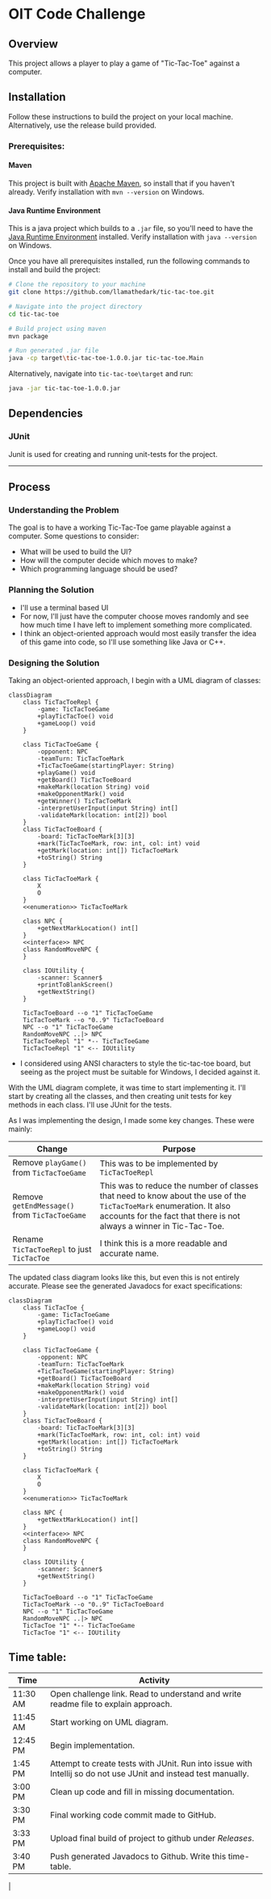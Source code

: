 # OIT Code Challenge

## Overview

This project allows a player to play a game of "Tic-Tac-Toe" against a computer.

## Installation

Follow these instructions to build the project on your local machine. Alternatively, use the release build provided.

### Prerequisites:

#### Maven

This project is built with [Apache Maven](https://maven.apache.org/guides/getting-started/maven-in-five-minutes.html),
so install that if you haven't already. Verify installation with `mvn --version` on Windows.

#### Java Runtime Environment

This is a java project which builds to a `.jar` file, so you'll need to have
the [Java Runtime Environment](https://www.oracle.com/java/technologies/downloads/) installed. Verify installation
with `java --version` on Windows.

Once you have all prerequisites installed, run the following commands to install and build the project:

```bash
# Clone the repository to your machine
git clone https://github.com/llamathedark/tic-tac-toe.git

# Navigate into the project directory
cd tic-tac-toe

# Build project using maven
mvn package

# Run generated .jar file
java -cp target\tic-tac-toe-1.0.0.jar tic-tac-toe.Main
```

Alternatively, navigate into `tic-tac-toe\target` and run:

```bash
java -jar tic-tac-toe-1.0.0.jar
```

## Dependencies

### JUnit

Junit is used for creating and running unit-tests for the project.


---

## Process

### Understanding the Problem

The goal is to have a working Tic-Tac-Toe game playable against a computer. Some questions to consider:

* What will be used to build the UI?
* How will the computer decide which moves to make?
* Which programming language should be used?

### Planning the Solution

* I'll use a terminal based UI
* For now, I'll just have the computer choose moves randomly and see how much time I have left to implement something
  more complicated.
* I think an object-oriented approach would most easily transfer the idea of this game into code, so I'll use something
  like Java or C++.

### Designing the Solution

Taking an object-oriented approach, I begin with a UML diagram of classes:

```mermaid
classDiagram
    class TicTacToeRepl {
        -game: TicTacToeGame
        +playTicTacToe() void
        +gameLoop() void
    }

    class TicTacToeGame {
        -opponent: NPC
        -teamTurn: TicTacToeMark
        +TicTacToeGame(startingPlayer: String)
        +playGame() void
        +getBoard() TicTacToeBoard
        +makeMark(location String) void
        +makeOpponentMark() void
        +getWinner() TicTacToeMark
        -interpretUserInput(input String) int[]
        -validateMark(location: int[2]) bool
    }
    class TicTacToeBoard {
        -board: TicTacToeMark[3][3]
        +mark(TicTacToeMark, row: int, col: int) void
        +getMark(location: int[]) TicTacToeMark
        +toString() String
    }

    class TicTacToeMark {
        X
        O
    }
    <<enumeration>> TicTacToeMark

    class NPC {
        +getNextMarkLocation() int[]
    }
    <<interface>> NPC
    class RandomMoveNPC {
    }

    class IOUtility {
        -scanner: Scanner$
        +printToBlankScreen()
        +getNextString()
    }

    TicTacToeBoard --o "1" TicTacToeGame
    TicTacToeMark --o "0..9" TicTacToeBoard
    NPC --o "1" TicTacToeGame
    RandomMoveNPC ..|> NPC
    TicTacToeRepl "1" *-- TicTacToeGame
    TicTacToeRepl "1" <-- IOUtility
```

* I considered using ANSI characters to style the tic-tac-toe board, but seeing as the project must be suitable for
  Windows, I decided against it.

With the UML diagram complete, it was time to start implementing it. I'll start by creating all the classes, and then
creating unit tests for key methods in each class. I'll use JUnit for the tests.

As I was implementing the design, I made some key changes. These were mainly:

| Change                                        | Purpose                                                                                                                                                                                      |
|-----------------------------------------------|----------------------------------------------------------------------------------------------------------------------------------------------------------------------------------------------|
| Remove `playGame()` from `TicTacToeGame`      | This was to be implemented by `TicTacToeRepl`                                                                                                                                                |
| Remove `getEndMessage()` from `TicTacToeGame` | This was to reduce the number of classes that need to know about the use of the `TicTacToeMark` enumeration. It also accounts for the fact that there is not always a winner in Tic-Tac-Toe. |
| Rename `TicTacToeRepl` to just `TicTacToe`    | I think this is a more readable and accurate name.                                                                                                                                           |

The updated class diagram looks like this, but even this is not entirely accurate. Please see the generated Javadocs for
exact specifications:

```mermaid
classDiagram
    class TicTacToe {
        -game: TicTacToeGame
        +playTicTacToe() void
        +gameLoop() void
    }

    class TicTacToeGame {
        -opponent: NPC
        -teamTurn: TicTacToeMark
        +TicTacToeGame(startingPlayer: String)
        +getBoard() TicTacToeBoard
        +makeMark(location String) void
        +makeOpponentMark() void
        -interpretUserInput(input String) int[]
        -validateMark(location: int[2]) bool
    }
    class TicTacToeBoard {
        -board: TicTacToeMark[3][3]
        +mark(TicTacToeMark, row: int, col: int) void
        +getMark(location: int[]) TicTacToeMark
        +toString() String
    }

    class TicTacToeMark {
        X
        O
    }
    <<enumeration>> TicTacToeMark

    class NPC {
        +getNextMarkLocation() int[]
    }
    <<interface>> NPC
    class RandomMoveNPC {
    }

    class IOUtility {
        -scanner: Scanner$
        +getNextString()
    }

    TicTacToeBoard --o "1" TicTacToeGame
    TicTacToeMark --o "0..9" TicTacToeBoard
    NPC --o "1" TicTacToeGame
    RandomMoveNPC ..|> NPC
    TicTacToe "1" *-- TicTacToeGame
    TicTacToe "1" <-- IOUtility
```

## Time table:

| Time     | Activity                                                                                                        |
|----------|-----------------------------------------------------------------------------------------------------------------|
| 11:30 AM | Open challenge link. Read to understand and write readme file to explain approach.                              |
| 11:45 AM | Start working on UML diagram.                                                                                   |
| 12:45 PM | Begin implementation.                                                                                           |
| 1:45 PM  | Attempt to create tests with JUnit. Run into issue with Intellij so do not use JUnit and instead test manually. |
| 3:00 PM  | Clean up code and fill in missing documentation.                                                                |
| 3:30 PM  | Final working code commit made to GitHub.                                                                       |
| 3:33 PM  | Upload final build of project to github under *Releases*.                                                       |
| 3:40 PM  | Push generated Javadocs to Github. Write this time-table.                                                       |
| 